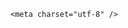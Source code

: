 <!DOCTYPE html>
<html lang="zh-CN">

<head>
    
<title>四川稻城亚丁景区一游客因高反去世，初到高海拔地区要注意什么？有预防高反的措施吗？_腾讯新闻</title>
<meta name="keywords" content="稻城亚丁,高原反应,稻城亚丁景区,高反,四川稻城亚丁,四川,高海拔,高原,西藏,甘孜藏族自治州,血氧饱和度">
<meta name="description" content="17日，多名网友在社交媒体上发帖称，在四川省甘孜州稻城亚丁旅游景区内，一名女性游客疑因高反不幸离世。5月18日，上游新闻记者从稻城亚丁景区获悉，5月16日，确有一名35岁女性游客在景区内因高反休克昏迷，最终未能恢复生命体征。网友称，一名女性游客在稻城亚丁疑似高反晕倒路边。视频截图“稻城亚丁今天有人高反走了？”...">
<meta name="author" content="腾讯网">
<meta name="copyright" content="Copyright 1998 - 2025 Tencent. All Rights Reserved">
<meta property="og:type" content="news" />

<meta property="og:title" content="四川稻城亚丁景区一游客因高反去世，初到高海拔地区要注意什么？有预防高反的措施吗？_腾讯新闻" />
<meta property="og:description" content="17日，多名网友在社交媒体上发帖称，在四川省甘孜州稻城亚丁旅游景区内，一名女性游客疑因高反不幸离世。5月18日，上游新闻记者从稻城亚丁景区获悉，5月16日，确有一名35岁女性游客在景区内因高反休克昏迷，最终未能恢复生命体征。网友称，一名女性游客在稻城亚丁疑似高反晕倒路边。视频截图“稻城亚丁今天有人高反走了？”..." />
<meta property="og:url" content="https://news.qq.com/rain/a/20250518Q04UFX00" />
<meta property="og:image" content="https://inews.gtimg.com/news_ls/OHkLBlCBC8m1jXIAGquVQ9aVZmv6VjiBwPPes2ekRiLYEAA_640330/0" />
<meta property="article:author" content="" />
<meta property="article:published_time" content="2025-05-19 11:30:13" />
<meta property="category" content="" />

    <meta charset="utf-8" />
<meta http-equiv="X-UA-Compatible" content="IE=Edge" />
<meta name="viewport" content="width=device-width, initial-scale=1, shrink-to-fit=no" />
<link rel="dns-prefetch" href="mat1.gtimg.com">
<link rel="dns-prefetch" href="i.news.qq.com">
<link rel="shortcut icon" href="https://mat1.gtimg.com/qqcdn/qqindex2021/favicon.ico">
<script nomodule="true" src="https://mat1.gtimg.com/qqcdn/qqindex2021/common-static/20240515201444/core3-37-1.min.js"></script>
<script>
  try {
    if (!window.IntersectionObserver) {
      var observerScript = document.createElement('script');
      observerScript.src = "https://mat1.gtimg.com/qqcdn/qqindex2021/common-static/20241024141058/intersection-observer-polyfill.js";
      document.head.appendChild(observerScript);
    }
  } catch (error) {}
</script>

<script>
  try {
    if (!Element.prototype.scrollTo) {
      var scrollScript = document.createElement('script');
      scrollScript.src = "https://mat1.gtimg.com/qqcdn/qqindex2021/common-static/20241025153001/scroll-behavior-polyfill.js";
      document.head.appendChild(scrollScript);
    }
  } catch (error) {}
</script>
<script>
  try {
    if ('scrollRestoration' in window.history) {
      window.history.scrollRestoration = 'manual';
    }
    window.isPcClient = Boolean(window.electron) && (
      window.navigator.userAgent.indexOf('pc-client') > 0 ||
      window.navigator.userAgent.indexOf('TencentNews') > 0
    );
  } catch {}
</script>
<script>
  try {
    if (window.isPcClient) {
      var bodyStyle = document.createElement('style');
      bodyStyle.innerText = 'body{ zoom: 0.95 }';
      document.head.appendChild(bodyStyle);
    }
  } catch {}
</script>
<script>
  window.DATA = {"ret":0,"answer_num":1,"already_answer":false,"channelEntryJumpType":1,"copyright_wording_share":"免责声明","forbidCommentUpDown":0,"is_deleted":0,"likeInfo":0,"self_declare":{"declare":"个人观点，仅供参考"},"article_category":"56","id":"20250518Q04UFX00","intro":"","relate_extend_infos":{"abstract":"17日，多名网友在社交媒体上发帖称，在四川省甘孜州稻城亚丁旅游景区内，一名女性游客疑因高反不幸离世。5月18日，上游新闻记者从稻城亚丁景区获悉，5月16日，确有一名35岁女性游客在景区内因高反休克昏迷，最终未能恢复生命体征。网友称，一名女性游客在稻城亚丁疑似高反晕倒路边。视频截图“稻城亚丁今天有人高反走了？”...","id":"20250518A045BI00","imgURL":"https://inews.gtimg.com/news_ls/OfWLXD057l2IbJmbiPYPCB8esLhQ_X9MEyWLM1qIrkX24AA_640330/0","imgURLSmall":"https://inews.gtimg.com/news_ls/OfWLXD057l2IbJmbiPYPCB8esLhQ_X9MEyWLM1qIrkX24AA_150120/0","longTitle":"四川稻城亚丁景区一女游客因高反去世，景区回应","title":"四川稻城亚丁景区一女游客因高反去世，景区回应","url":"http://view.inews.qq.com/a/20250518A045BI00"},"surl":"https://view.inews.qq.com/a/20250518Q04UFX00","attribute":{},"closeCommentBanner":0,"emojiSwitch":1,"detail_entry":{"orignal_entry":1,"is_orignal":1},"emojiRelatedSwitch":1,"question_id":"","safe_cntl":{"close_all_rel":0,"close_comment_dislike":0,"close_relate_thing":0,"emoticon_comment_mode":0,"close_all_ad":0,"close_all_emoticon_comment":0,"close_all_favorite":0,"close_global_news_sis":0,"close_share_pull":0},"shareDesc":"腾讯新闻","FadCid":"","atype":232,"card":{"msgEntry":1,"desc":"腾讯新闻问答课代表，结合当下热点新闻和网友热议，发现好问题，期待好回答。","vip_icon_night":"http://inews.gtimg.com/newsapp_ls/0/14876052067/0","suid":"8QMc339d5IQeuTzY5QN3","cpLevel":2,"chlname":"问答课代表","icon":"https://inews.gtimg.com/om_ls/OPBO91JgEbYG-O62jC2hCRA_yoydsA8oEANb87pxgNxKgAA_200200/0","uin":"ecbe89d289b6198c7996f16538ebc224f9","vip_place":"left","vip_type":"30012","vip_icon":"http://inews.gtimg.com/newsapp_ls/0/14876051701/0","chlid":"22983986","vip_desc":"腾讯新闻问答课代表官方账号","vip_type_new":"30012","liveInfo":{},"update_frequency":"1970-01-01 08:00:00"},"time":"2025-05-18 16:33:58","title":"四川稻城亚丁景区一游客因高反去世，初到高海拔地区要注意什么？有预防高反的措施吗？","news_app_recommend_status":4,"remarks":"","abstract":"","all_long_pic":1,"iNewsRecommendLevel":1,"extra_property":{"FeedbackDetailDisableInsert":1,"zanSkinType":""},"adInfo":{"openAds":1,"openAdsComment":1,"openAdsPhotos":1,"openAdsText":1,"openRelatedNewsAd":1},"ai_switch":true,"copyright_share":"本文来自腾讯新闻客户端创作者，不代表腾讯新闻的观点和立场。","disableDeclare":1,"categoryrray":{"category_id":"56","sub_category_id":"537"},"content":null,"content_words_num":37,"isSensitive":0,"news_update_time":1747656957,"questionInfo":{"longtitle":"四川稻城亚丁景区一游客因高反去世，初到高海拔地区要注意什么？","question_short_title":"四川稻城亚丁景区一游客因高反去世，初到高海拔地区要注意什么？有预防高反的措施吗？","relate_extend_infos":[{"url":"https://view.inews.qq.com/a/20250518A045BI00","abstract":"17日，多名网友在社交媒体上发帖称，在四川省甘孜州稻城亚丁旅游景区内，一名女性游客疑因高反不幸离世。5月18日，上游新闻记者从稻城亚丁景区获悉，5月16日，确有一名35岁女性游客在景区内因高反休克昏迷，最终未能恢复生命体征。网友称，一名女性游客在稻城亚丁疑似高反晕倒路边。视频截图“稻城亚丁今天有人高反走了？”...","articletype":"0","id":"20250518A045BI00","longtitle":"四川稻城亚丁景区一女游客因高反去世，景区回应","picShowType":"90092","thumbnails_qqnews":["https://inews.gtimg.com/news_ls/OfWLXD057l2IbJmbiPYPCB8esLhQ_X9MEyWLM1qIrkX24AA_294195/0"],"title":"四川稻城亚丁景区一女游客因高反去世，景区回应"}],"thumbnails_qqnews":["https://inews.gtimg.com/om_ls/OoBjHon2s4loXNQgss06fQmd1gWWP__LzPcrtOj6VCeeUAA_294195/0"],"title":"四川稻城亚丁景区一游客因高反去世，初到高海拔地区要注意什么？有预防高反的措施吗？","url":"http://view.inews.qq.com/a/20250518Q04UFX00","abstract":"","id":"20250518Q04UFX00"},"shareImg":"https://inews.gtimg.com/om_ls/OoBjHon2s4loXNQgss06fQmd1gWWP__LzPcrtOj6VCeeUAA_870492/0","url":"https://view.inews.qq.com/a/20250518Q04UFX00","commentid":"","enableDiffusion":1,"final_declare":["个人观点，仅供参考"],"cms_id":"20250518Q04UFX00","articleId":"20250519Q02SD800","article_type":232,"tags":"","desc":"17日，多名网友在社交媒体上发帖称，在四川省甘孜州稻城亚丁旅游景区内，一名女性游客疑因高反不幸离世。5月18日，上游新闻记者从稻城亚丁景区获悉，5月16日，确有一名35岁女性游客在景区内因高反休克昏迷，最终未能恢复生命体征。网友称，一名女性游客在稻城亚丁疑似高反晕倒路边。视频截图“稻城亚丁今天有人高反走了？”...","videoArr":[]};
</script>
<script>
  window.channelInfo = {"channelConfig":{"channelNav":[{"_auto_id":"1","active_alien_img":"","alien_img":"","channel_id":"news_news_home","is_local":"0","link":"https://www.qq.com","name_cn":"首页","name_en":"home"},{"_auto_id":"2","active_alien_img":"","alien_img":"","channel_id":"news_news_top","is_local":"0","link":"","name_cn":"要闻","name_en":"news"},{"_auto_id":"4","active_alien_img":"","alien_img":"","channel_id":"news_news_bj","is_local":"1","link":"","name_cn":"北京","name_en":"bj"},{"_auto_id":"5","active_alien_img":"","alien_img":"","channel_id":"news_news_finance","is_local":"0","link":"","name_cn":"财经","name_en":"finance"},{"_auto_id":"6","active_alien_img":"","alien_img":"","channel_id":"news_news_tech","is_local":"0","link":"","name_cn":"科技","name_en":"tech"},{"_auto_id":"7","active_alien_img":"","alien_img":"","channel_id":"tv","is_local":"0","link":"https://v.qq.com/channel/tv/?ptag=qqnews","name_cn":"电视剧","name_en":"tv"},{"_auto_id":"8","active_alien_img":"","alien_img":"","channel_id":"news_news_qa","is_local":"0","link":"","name_cn":"热问","name_en":"qa"},{"_auto_id":"9","active_alien_img":"","alien_img":"","channel_id":"news_news_ent","is_local":"0","link":"","name_cn":"娱乐","name_en":"ent"},{"_auto_id":"10","active_alien_img":"","alien_img":"","channel_id":"variety","is_local":"0","link":"https://v.qq.com/channel/variety/?ptag=qqnews","name_cn":"综艺","name_en":"variety"},{"_auto_id":"11","active_alien_img":"","alien_img":"","channel_id":"news_news_sports","is_local":"0","link":"","name_cn":"体育","name_en":"sports"},{"_auto_id":"13","active_alien_img":"","alien_img":"","channel_id":"news_news_nba","is_local":"0","link":"","name_cn":"NBA","name_en":"nba"},{"_auto_id":"14","active_alien_img":"","alien_img":"","channel_id":"news_news_world","is_local":"0","link":"","name_cn":"国际","name_en":"world"},{"_auto_id":"15","active_alien_img":"","alien_img":"","channel_id":"news_news_mil","is_local":"0","link":"","name_cn":"军事","name_en":"milite"},{"_auto_id":"16","active_alien_img":"","alien_img":"","channel_id":"news_news_auto","is_local":"0","link":"","name_cn":"汽车","name_en":"auto"},{"_auto_id":"17","active_alien_img":"","alien_img":"","channel_id":"news_news_house","is_local":"0","link":"","name_cn":"房产","name_en":"house"},{"_auto_id":"18","active_alien_img":"","alien_img":"","channel_id":"news_news_edu","is_local":"0","link":"","name_cn":"教育","name_en":"edu"},{"_auto_id":"19","active_alien_img":"","alien_img":"","channel_id":"news_news_antip","is_local":"0","link":"","name_cn":"健康","name_en":"health"},{"_auto_id":"20","active_alien_img":"","alien_img":"","channel_id":"news_news_video","is_local":"0","link":"","name_cn":"视频","name_en":"video"},{"_auto_id":"21","active_alien_img":"","alien_img":"","channel_id":"news_news_game","is_local":"0","link":"","name_cn":"游戏","name_en":"games"},{"_auto_id":"22","active_alien_img":"","alien_img":"","channel_id":"news_news_nchupin","is_local":"0","link":"","name_cn":"眼界","name_en":"chupin"},{"_auto_id":"24","active_alien_img":"","alien_img":"","channel_id":"news_news_football","is_local":"0","link":"","name_cn":"足球","name_en":"football"},{"_auto_id":"25","active_alien_img":"","alien_img":"","channel_id":"news_news_kepu","is_local":"0","link":"","name_cn":"科学","name_en":"kepu"},{"_auto_id":"26","active_alien_img":"","alien_img":"","channel_id":"news_news_digi","is_local":"0","link":"","name_cn":"数码","name_en":"digi"},{"_auto_id":"28","active_alien_img":"","alien_img":"","channel_id":"ymzx","is_local":"0","link":"https://gamer.qq.com/v2/cloudgame/game/96897?ichannel=txxwpc0Ftxxwpc1","name_cn":"元梦之星","name_en":"news_news_ymzx"},{"_auto_id":"31","active_alien_img":"","alien_img":"","channel_id":"movie","is_local":"0","link":"https://v.qq.com/channel/movie/?ptag=qqnews","name_cn":"电影","name_en":"movie"},{"_auto_id":"32","active_alien_img":"","alien_img":"","channel_id":"news_news_esport","is_local":"0","link":"","name_cn":"电竞","name_en":"esport"},{"_auto_id":"34","active_alien_img":"","alien_img":"","channel_id":"news_news_history","is_local":"0","link":"","name_cn":"历史","name_en":"history"},{"_auto_id":"35","active_alien_img":"","alien_img":"","channel_id":"news_news_baby","is_local":"0","link":"","name_cn":"育儿","name_en":"baby"},{"_auto_id":"36","active_alien_img":"","alien_img":"","channel_id":"hbjy","is_local":"0","link":"https://gp.qq.com/act/a20250421mnqlx/news.shtml","name_cn":"和平精英","name_en":"news_news_hbjy"},{"_auto_id":"37","active_alien_img":"","alien_img":"","channel_id":"cloud_gamer","is_local":"0","link":"https://gamer.qq.com/?ichannel=txxwpc0Ftxxwpc1","name_cn":"云游戏","name_en":"cloud_gamer"},{"_auto_id":"38","active_alien_img":"","alien_img":"","channel_id":"news_news_lic","is_local":"0","link":"","name_cn":"理财","name_en":"finance_licai"},{"_auto_id":"39","active_alien_img":"","alien_img":"","channel_id":"news_news_istock","is_local":"0","link":"","name_cn":"股票","name_en":"finance_stock"},{"_auto_id":"40","active_alien_img":"","alien_img":"","channel_id":"ren_min_shi_pin","is_local":"0","link":"https://news.qq.com/omn/author/8QMd3Hld74cbujbY?tab=om_video","name_cn":"人民视频","name_en":"ren_min_shi_pin"},{"_auto_id":"41","active_alien_img":"","alien_img":"","channel_id":"news_news_weather","is_local":"0","link":"https://tianqi.qq.com/index.htm","name_cn":"天气","name_en":"weather"}]}};
</script>
<script>
  window.articleConfig = {"rightConfig":[{"_auto_id":"1","category_key":"default","modules":"{\"moduleList\":[{\"title\":\"精选视频\",\"id\":\"video_album\",\"videoType\":\"tag\",\"videoId\":\"aUepxrtchGM=\"},{\"title\":\"下载条\",\"id\":\"download_banner\",\"isSticky\":1},{\"title\":\"热点榜\",\"id\":\"hot_rank_list\",\"isSticky\":1},{\"title\":\"广告推广\",\"id\":\"ssp_ad_module\",\"category\":\"ad_ssp\",\"loid\":\"109\",\"isSticky\":1}]}"}],"tonglanAdConfig":[],"bottomConfig":[],"videoAdConfig":[],"rightGameConfig":[]};
</script>
<script src="https://mat1.gtimg.com/www/js/emonitor/custom_ed041a23.js" charset="utf-8"></script>
<script>
  try {
    window.emonitorIns = emonitor.create({
      name: 'newsqq_quesionArticle',
      atta: {
        name: 'newsqq',
      },
      mode: '007',
    });
  } catch (err) {
    console.warn(err);
  }
</script>
<link href="https://mat1.gtimg.com/qqcdn/qqindex2021/common-static/hel/qqnews-pc-dc_20250515055953/static/css/qa.css" rel="stylesheet">

<script>window.__HEL_PRESET_META__={"qqnews-pc-components":{"app":{"id":1366,"name":"qqnews-pc-components","app_group_name":"qqnews-pc-components","proj_ver":{"map":{},"utime":0},"online_version":"qqnews-pc-components_20250512030958","build_version":"qqnews-pc-components_20250515055747","update_at":"2025-05-15T09:58:38.000Z","desc":"set by [init], from container [formal.pc.dc.sz101007] worker [2]"},"version":{"sub_app_name":"qqnews-pc-components","sub_app_version":"qqnews-pc-components_20250515055747","src_map":{"webDirPath":"https://mat1.gtimg.com/qqcdn/qqindex2021/common-static/hel/qqnews-pc-components_20250515055747","htmlIndexSrc":"https://mat1.gtimg.com/qqcdn/qqindex2021/common-static/hel/qqnews-pc-components_20250515055747/index.html","extractMode":"all","iframeSrc":"","chunkCssSrcList":["https://mat1.gtimg.com/qqcdn/qqindex2021/common-static/hel/qqnews-pc-components_20250515055747/static/css/index.css"],"chunkJsSrcList":["https://mat1.gtimg.com/qqcdn/qqindex2021/common-static/hel/qqnews-pc-components_20250515055747/static/js/index.js"],"staticCssSrcList":[],"staticJsSrcList":["https://mat1.gtimg.com/qqcdn/qqindex2021/static/20231212123233/react.production.min.js","https://mat1.gtimg.com/qqcdn/qqindex2021/static/20231212123233/react-dom.production.min.js","https://mat1.gtimg.com/qqcdn/qqindex2021/common-static/hel/hel-base-v16.js"],"relativeCssSrcList":[],"relativeJsSrcList":[],"privCssSrcList":[],"srvModSrcList":[],"headAssetList":[{"tag":"staticScript","append":false,"attrs":{"src":"https://mat1.gtimg.com/qqcdn/qqindex2021/static/20231212123233/react.production.min.js"}},{"tag":"staticScript","append":false,"attrs":{"src":"https://mat1.gtimg.com/qqcdn/qqindex2021/static/20231212123233/react-dom.production.min.js"}},{"tag":"staticScript","append":false,"attrs":{"src":"https://mat1.gtimg.com/qqcdn/qqindex2021/common-static/hel/hel-base-v16.js"}},{"tag":"script","append":true,"attrs":{"src":"https://mat1.gtimg.com/qqcdn/qqindex2021/common-static/hel/qqnews-pc-components_20250515055747/static/js/index.js","defer":""}},{"tag":"link","append":true,"attrs":{"href":"https://mat1.gtimg.com/qqcdn/qqindex2021/common-static/hel/qqnews-pc-components_20250515055747/static/css/index.css","rel":"stylesheet"}}],"bodyAssetList":[]},"update_at":"2025-05-15T09:58:38.000Z","create_at":"2025-05-15T09:58:38.000Z","_worker_id":"2","_is_backup":true}}}</script>
<script>window.__VIEW_PATH__="question.ejs";</script>
</head>

<body id="dc-question-body">
  <div id="root"></div>
    <iframe style="display: none;" src="https://i.news.qq.com/web_backend/getWebPacUid"></iframe>
<script src="https://mat1.gtimg.com/qqcdn/qqindex2021/common-static/20240805160928/react.production.min.js"></script>
<script src="https://mat1.gtimg.com/qqcdn/qqindex2021/common-static/20240805160928/react-dom.production.min.js"></script>
<script src="https://mat1.gtimg.com/qqcdn/qqindex2021/common-static/20241018171503/universal-report.min.js"></script>
<script defer type="text/javascript" src="https://mat1.gtimg.com/qqcdn/qqindex2021/libs/barrier/aria.js?appid=9327b8b06379d9d1728bbfbe2025ef9c" charset="utf-8"></script>
<script defer src="https://t.captcha.qq.com/TCaptcha.js"></script>
<script>document.cookie="hel_err=;path=/;";</script>
<script src="https://mat1.gtimg.com/qqcdn/qqindex2021/common-static/hel/hel-base-v16.js"></script>
<script src="https://mat1.gtimg.com/qqcdn/qqindex2021/common-static/hel/qqnews-pc-hel-entry_20250117174052/static/js/index.js"></script>
<link rel="preload" href="https://mat1.gtimg.com/qqcdn/qqindex2021/common-static/hel/qqnews-pc-dc_20250515055953/static/js/qa.js" as="script">
<link rel="preload" href="https://mat1.gtimg.com/qqcdn/qqindex2021/common-static/hel/qqnews-pc-components_20250515055747/static/js/index.js" as="script">
<script>window.loadProject("https://mat1.gtimg.com/qqcdn/qqindex2021/common-static/hel/qqnews-pc-dc_20250515055953/static/js/qa.js");</script>
<iframe id="videoFrame" style="display: none;" src="https://video.qq.com/cookie/sync_qqnews.html"></iframe>
</body>

</html>
